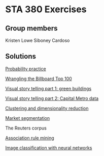 # STA 380 Exercises

## Group members
Kristen Lowe
Siboney Cardoso

## Solutions

[Probability practice](https://github.com/kristenlowe/sta380_exercises/blob/main/probability_practice.Rmd)

[Wrangling the Billboard Top 100](https://github.com/kristenlowe/sta380_exercises/blob/main/wrangling_billboard_top_100.Rmd)

[Visual story telling part 1: green buildings](https://github.com/kristenlowe/sta380_exercises/blob/main/green_buildings.Rmd)

[Visual story telling part 2: Capital Metro data](https://github.com/kristenlowe/sta380_exercises/blob/main/capital_metro.Rmd)

[Clustering and dimensionality reduction](https://github.com/kristenlowe/sta380_exercises/blob/main/clustering_dimensionality_reduction.Rmd)

[Market segmentation](https://github.com/kristenlowe/sta380_exercises/blob/main/market_segmentation.Rmd)

The Reuters corpus

[Association rule mining](https://github.com/kristenlowe/sta380_exercises/blob/main/association_rule_mining.Rmd)

[Image classification with neural networks](https://github.com/kristenlowe/sta380_exercises/blob/main/image_classification_neural_nets.ipynb)
